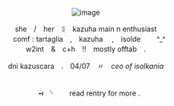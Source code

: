 <div align="center">

<div align="center">

![image](https://github.com/user-attachments/assets/b5892f4d-9f87-4a30-b30d-aba181cd1ea2)



<div align="center"> she　/　her　ᛝ　kazuha main n enthusiast
<div align="center">　comf : tartaglia　,　kazuha 　,　isolde 　　^_^
<div align="center"> w2int　&　c+h　!!　mostly offtab　.

  dni kazuscara　.　04/07　〃　*ceo of isolkania*
<div align="center">　
<div align="center">　➺ ╰ 　　read rentry for more .  
<div align="center">　

<!--
**dearvalenrie/dearvalenrie** is a ✨ _special_ ✨ repository because its `README.md` (this file) appears on your GitHub profile.

Here are some ideas to get you started:

- 🔭 I’m currently working on ...
- 🌱 I’m currently learning ...
- 👯 I’m looking to collaborate on ...
- 🤔 I’m looking for help with ...
- 💬 Ask me about ...
- 📫 How to reach me: ...
- 😄 Pronouns: ...
- ⚡ Fun fact: ...
-->
